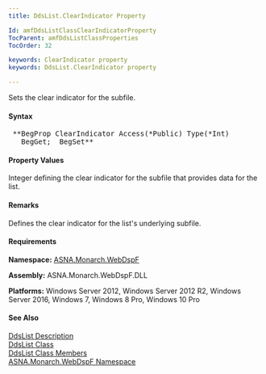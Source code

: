 ```yaml
---
title: DdsList.ClearIndicator Property

Id: amfDdsListClassClearIndicatorProperty
TocParent: amfDdsListClassProperties
TocOrder: 32

keywords: ClearIndicator property
keywords: DdsList.ClearIndicator property

---
```


Sets the clear indicator for the subfile.

#### Syntax
<pre class="prettyprint"> **BegProp ClearIndicator Access(*Public) Type(*Int)
   BegGet;  BegSet** </pre>

#### Property Values
Integer defining the clear indicator for the subfile that provides data for the list.

#### Remarks
Defines the clear indicator for the list's underlying subfile. 

#### Requirements
**Namespace:** [ASNA.Monarch.WebDspF](amfWebDspFNamespace.html)

**Assembly:** ASNA.Monarch.WebDspF.DLL

**Platforms:** Windows Server 2012, Windows Server 2012 R2, Windows Server 2016, Windows 7, Windows 8 Pro, Windows 10 Pro

#### See Also
[DdsList Description](amfUnderstandingLists.html)<br /> [ DdsList Class](amfDdsListClass.html) <br /> [ DdsList Class Members](amfDdsListClassMembers.html) <br /> [ ASNA.Monarch.WebDspF Namespace](amfWebDspFNamespace.html) 
